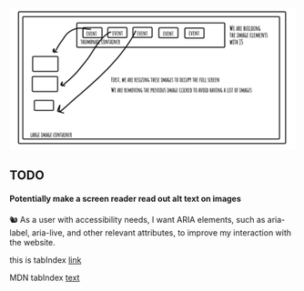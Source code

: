 ![image of wireframe](wireframe.webp)

## TODO

#### Potentially make a screen reader read out alt text on images

🐿️ As a user with accessibility needs, I want ARIA elements, such as aria-label, aria-live, and other relevant attributes, to improve my interaction with the website.

this is tabIndex [link](https://tetralogical.com/blog/2024/04/04/when-to-use-tabindex-0/#:~:text=You%20need%20to%20apply%20tabindex,content%20using%20the%20arrow%20keys.)

MDN tabIndex [text](https://developer.mozilla.org/en-US/docs/Web/API/Element/setAttribute)

